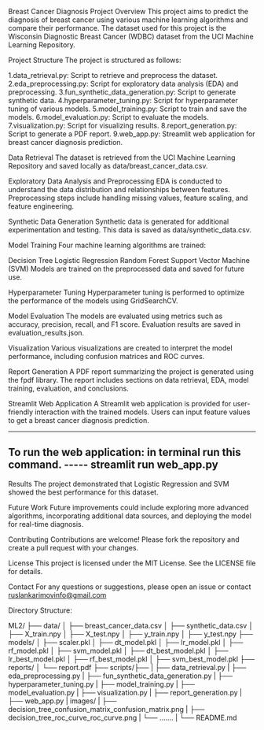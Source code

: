 Breast Cancer Diagnosis Project
Overview
This project aims to predict the diagnosis of breast cancer using various machine learning algorithms and compare their performance. The dataset used for this project is the Wisconsin Diagnostic Breast Cancer (WDBC) dataset from the UCI Machine Learning Repository.

Project Structure
The project is structured as follows:

1.data_retrieval.py: Script to retrieve and preprocess the dataset.
2.eda_preprocessing.py: Script for exploratory data analysis (EDA) and preprocessing.
3.fun_synthetic_data_generation.py: Script to generate synthetic data.
4.hyperparameter_tuning.py: Script for hyperparameter tuning of various models.
5.model_training.py: Script to train and save the models.
6.model_evaluation.py: Script to evaluate the models.
7.visualization.py: Script for visualizing results.
8.report_generation.py: Script to generate a PDF report.
9.web_app.py: Streamlit web application for breast cancer diagnosis prediction.


Data Retrieval
The dataset is retrieved from the UCI Machine Learning Repository and saved locally as data/breast_cancer_data.csv.

Exploratory Data Analysis and Preprocessing
EDA is conducted to understand the data distribution and relationships between features. Preprocessing steps include handling missing values, feature scaling, and feature engineering.

Synthetic Data Generation
Synthetic data is generated for additional experimentation and testing. This data is saved as data/synthetic_data.csv.

Model Training
Four machine learning algorithms are trained:

Decision Tree
Logistic Regression
Random Forest
Support Vector Machine (SVM)
Models are trained on the preprocessed data and saved for future use.

Hyperparameter Tuning
Hyperparameter tuning is performed to optimize the performance of the models using GridSearchCV.

Model Evaluation
The models are evaluated using metrics such as accuracy, precision, recall, and F1 score. Evaluation results are saved in evaluation_results.json.

Visualization
Various visualizations are created to interpret the model performance, including confusion matrices and ROC curves.

Report Generation
A PDF report summarizing the project is generated using the fpdf library. The report includes sections on data retrieval, EDA, model training, evaluation, and conclusions.

Streamlit Web Application
A Streamlit web application is provided for user-friendly interaction with the trained models. Users can input feature values to get a breast cancer diagnosis prediction.

----------------------------------------------------------------
To run the web application: in terminal run this command.
----- streamlit run web_app.py
----------------------------------------------------------------

Results
The project demonstrated that Logistic Regression and SVM showed the best performance for this dataset.

Future Work
Future improvements could include exploring more advanced algorithms, incorporating additional data sources, and deploying the model for real-time diagnosis.

Contributing
Contributions are welcome! Please fork the repository and create a pull request with your changes.

License
This project is licensed under the MIT License. See the LICENSE file for details.

Contact
For any questions or suggestions, please open an issue or contact ruslankarimovinfo@gmail.com


Directory Structure:

ML2/
├── data/
│   ├── breast_cancer_data.csv
│   ├── synthetic_data.csv
│   ├── X_train.npy
│   ├── X_test.npy
│   ├── y_train.npy
│   ├── y_test.npy
├── models/
│   ├── scaler.pkl
│   ├── dt_model.pkl
│   ├── lr_model.pkl
│   ├── rf_model.pkl
│   ├── svm_model.pkl
│   ├── dt_best_model.pkl
│   ├── lr_best_model.pkl
│   ├── rf_best_model.pkl
│   ├── svm_best_model.pkl
├── reports/
│   └── report.pdf
├── scripts/├──
|   ├── data_retrieval.py
|   ├── eda_preprocessing.py
|   ├── fun_synthetic_data_generation.py
|   ├── hyperparameter_tuning.py
|   ├── model_training.py
|   ├── model_evaluation.py
|   ├── visualization.py
|   ├── report_generation.py
|   ├── web_app.py
|   images/
|   ├── decision_tree_confusion_matrix_confusion_matrix.png
|   ├── decision_tree_roc_curve_roc_curve.png
|   └── .......
|
└── README.md

